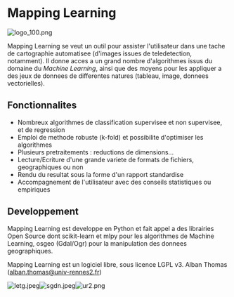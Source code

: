 # Mapping Learning #
![logo_100.png](https://bitbucket.org/repo/5Rn74B/images/2433912438-logo_100.png)


Mapping Learning se veut un outil pour assister l'utilisateur dans une tache de
cartographie automatisee (d'images issues de teledetection, notamment). Il 
donne acces a un grand nombre d'algorithmes issus du domaine du *Machine 
Learning*, ainsi que des moyens pour les appliquer a des jeux de donnees de 
differentes natures (tableau, image, donnees vectorielles).


## Fonctionnalites ##

* Nombreux algorithmes de classification supervisee et non supervisee, et de regression
* Emploi de methode robuste (k-fold) et possibilite d'optimiser les algorithmes
* Plusieurs pretraitements : reductions de dimensions...
* Lecture/Ecriture d'une grande variete de formats de fichiers, geographiques ou non
* Rendu du resultat sous la forme d'un rapport standardise
* Accompagnement de l'utilisateur avec des conseils statistiques ou empiriques

## Developpement ##

Mapping Learning est developpe en Python et fait appel a des librairies Open Source dont scikit-learn et mlpy pour les algorithmes de Machine Learning, osgeo (Gdal/Ogr) pour la manipulation des donnees geographiques.

Mapping Learning est un logiciel libre, sous licence LGPL v3.
Alban Thomas (alban.thomas@univ-rennes2.fr)

![letg.jpeg](https://bitbucket.org/repo/5Rn74B/images/1800694338-letg.jpeg)![sgdn.jpeg](https://bitbucket.org/repo/5Rn74B/images/612087003-sgdn.jpeg)![ur2.png](https://bitbucket.org/repo/5Rn74B/images/2154561398-ur2.png)